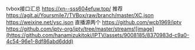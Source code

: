 
tvbox接口汇总
https://xn--sss604efuw.top/
推荐
https://agit.ai/Yoursmile7/TVBox/raw/branch/master/XC.json
https://weixine.net/ysc.json
直播源两个
https://github.com/wcb1969/iptv
https://github.com/iptv-org/iptv/tree/master/streams![image](https://github.com/hanamizukitoki/IPTV/assets/9008185/8370983d-c9a0-4c54-96e1-8df86abd6ddd)
